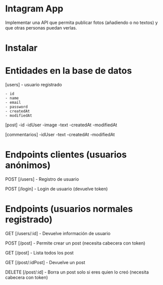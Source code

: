 # Intagram App

Implementar una API que permita publicar fotos (añadiendo o no textos) y que otras
personas puedan verlas.

# Instalar

# Entidades en la base de datos

[users] - usuario registrado

    - id
    - name
    - email
    - password
    - createdAt
    - modifiedAt

[post]
-id
-idUser
-image
-text
-createdAt
-modifiedAt

[commentarios]
-idUser
-text
-createdAt
-modifiedAt

# Endpoints clientes (usuarios anónimos)

POST [/users] - Registro de usuario

POST [/login] - Login de usuario (devuelve token)

# Endpoints (usuarios normales registrado)

GET [/users/:id] - Devuelve información de usuario

POST [/post] - Permite crear un post (necesita cabecera con token)

GET [/post] - Lista todos los post

GET [/post/:idPost] - Devuelve un post

DELETE [/post/:id] - Borra un post solo si eres quien lo creó (necesita cabecera con token)
